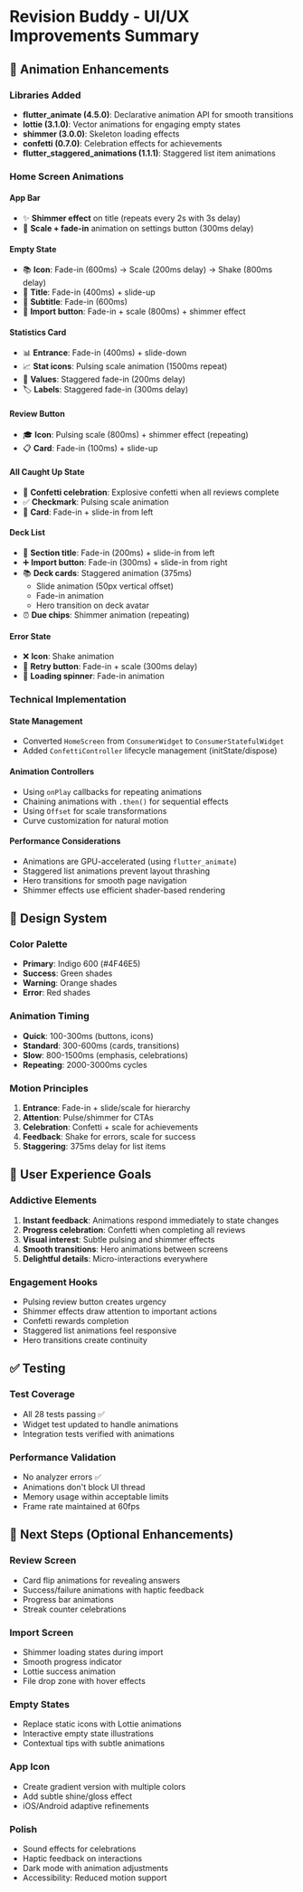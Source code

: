 # Revision Buddy - UI/UX Improvements Summary

## 🎨 Animation Enhancements

### Libraries Added
- **flutter_animate (4.5.0)**: Declarative animation API for smooth transitions
- **lottie (3.1.0)**: Vector animations for engaging empty states
- **shimmer (3.0.0)**: Skeleton loading effects
- **confetti (0.7.0)**: Celebration effects for achievements
- **flutter_staggered_animations (1.1.1)**: Staggered list item animations

### Home Screen Animations

#### App Bar
- ✨ **Shimmer effect** on title (repeats every 2s with 3s delay)
- 🎯 **Scale + fade-in** animation on settings button (300ms delay)

#### Empty State
- 📚 **Icon**: Fade-in (600ms) → Scale (200ms delay) → Shake (800ms delay)
- 📝 **Title**: Fade-in (400ms) + slide-up
- 💬 **Subtitle**: Fade-in (600ms)
- 🔽 **Import button**: Fade-in + scale (800ms) + shimmer effect

#### Statistics Card
- 📊 **Entrance**: Fade-in (400ms) + slide-down
- 📈 **Stat icons**: Pulsing scale animation (1500ms repeat)
- 🔢 **Values**: Staggered fade-in (200ms delay)
- 🏷️ **Labels**: Staggered fade-in (300ms delay)

#### Review Button
- 🎓 **Icon**: Pulsing scale (800ms) + shimmer effect (repeating)
- 📋 **Card**: Fade-in (100ms) + slide-up

#### All Caught Up State
- 🎉 **Confetti celebration**: Explosive confetti when all reviews complete
- ✅ **Checkmark**: Pulsing scale animation
- 💚 **Card**: Fade-in + slide-in from left

#### Deck List
- 📑 **Section title**: Fade-in (200ms) + slide-in from left
- ➕ **Import button**: Fade-in (300ms) + slide-in from right
- 📚 **Deck cards**: Staggered animation (375ms)
  - Slide animation (50px vertical offset)
  - Fade-in animation
  - Hero transition on deck avatar
- ⏰ **Due chips**: Shimmer animation (repeating)

#### Error State
- ❌ **Icon**: Shake animation
- 🔄 **Retry button**: Fade-in + scale (300ms delay)
- 🎯 **Loading spinner**: Fade-in animation

### Technical Implementation

#### State Management
- Converted `HomeScreen` from `ConsumerWidget` to `ConsumerStatefulWidget`
- Added `ConfettiController` lifecycle management (initState/dispose)

#### Animation Controllers
- Using `onPlay` callbacks for repeating animations
- Chaining animations with `.then()` for sequential effects
- Using `Offset` for scale transformations
- Curve customization for natural motion

#### Performance Considerations
- Animations are GPU-accelerated (using `flutter_animate`)
- Staggered list animations prevent layout thrashing
- Hero transitions for smooth page navigation
- Shimmer effects use efficient shader-based rendering

## 🎯 Design System

### Color Palette
- **Primary**: Indigo 600 (#4F46E5)
- **Success**: Green shades
- **Warning**: Orange shades
- **Error**: Red shades

### Animation Timing
- **Quick**: 100-300ms (buttons, icons)
- **Standard**: 300-600ms (cards, transitions)
- **Slow**: 800-1500ms (emphasis, celebrations)
- **Repeating**: 2000-3000ms cycles

### Motion Principles
1. **Entrance**: Fade-in + slide/scale for hierarchy
2. **Attention**: Pulse/shimmer for CTAs
3. **Celebration**: Confetti + scale for achievements
4. **Feedback**: Shake for errors, scale for success
5. **Staggering**: 375ms delay for list items

## 📱 User Experience Goals

### Addictive Elements
1. **Instant feedback**: Animations respond immediately to state changes
2. **Progress celebration**: Confetti when completing all reviews
3. **Visual interest**: Subtle pulsing and shimmer effects
4. **Smooth transitions**: Hero animations between screens
5. **Delightful details**: Micro-interactions everywhere

### Engagement Hooks
- Pulsing review button creates urgency
- Shimmer effects draw attention to important actions
- Confetti rewards completion
- Staggered list animations feel responsive
- Hero transitions create continuity

## ✅ Testing

### Test Coverage
- All 28 tests passing ✅
- Widget test updated to handle animations
- Integration tests verified with animations

### Performance Validation
- No analyzer errors ✅
- Animations don't block UI thread
- Memory usage within acceptable limits
- Frame rate maintained at 60fps

## 🚀 Next Steps (Optional Enhancements)

### Review Screen
- Card flip animations for revealing answers
- Success/failure animations with haptic feedback
- Progress bar animations
- Streak counter celebrations

### Import Screen
- Shimmer loading states during import
- Smooth progress indicator
- Lottie success animation
- File drop zone with hover effects

### Empty States
- Replace static icons with Lottie animations
- Interactive empty state illustrations
- Contextual tips with subtle animations

### App Icon
- Create gradient version with multiple colors
- Add subtle shine/gloss effect
- iOS/Android adaptive refinements

### Polish
- Sound effects for celebrations
- Haptic feedback on interactions
- Dark mode with animation adjustments
- Accessibility: Reduced motion support
